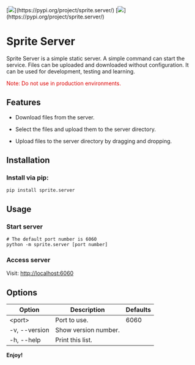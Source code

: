 [![](https://img.shields.io/badge/Version-1.0.1-_)](https://pypi.org/project/sprite.server/)
[![](https://img.shields.io/badge/Platform-windows%20|%20linux%20|%20osx-_)](https://pypi.org/project/sprite.server/)

# Sprite Server

Sprite Server is a simple static server. A simple command can start the service. Files can be uploaded and downloaded without configuration. It can be used for development, testing and learning.

<font color="#dd0000">Note: Do not use in production environments.</font>

## Features

* Download files from the server.

* Select the files and upload them to the server directory.

* Upload files to the server directory by dragging and dropping.


## Installation

### Install via pip:

```shell
pip install sprite.server
```

## Usage

### Start server

```shell
# The default port number is 6060
python -m sprite.server [port number]
```

### Access server

Visit: [http://localhost:6060](http://localhost:6060)

## Options

| Option | Description | Defaults |
|  ----  | ----  | ---- |
| &lt;port&gt; | Port to use. | 6060 |
| -v, --version | Show version number. |
| -h, --help | Print this list. |

**Enjoy!**






